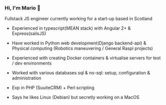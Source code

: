 ### Hi, I'm Mario 👋

Fullstack JS engineer currently working for a start-up based in Scotland

* Experienced in typescript(MEAN stack) with Angular 2+ & Express(sailsJS)
* Have worked in Python web development(Django backend-api) & Physical computing (Robotics maneuvering / General Raspi projects)
* Experienced with creating Docker containers & virtualise servers for test / dev environments
* Worked with various databases sql & no-sql: setup, configuration & administration
* Exp in PHP (SuuiteCRM) + Perl scripting

* Says he likes Linux (Debian) but secretly working on a MacOS

<!--
**mgarci201/mgarci201** is a ✨ _special_ ✨ repository because its `README.md` (this file) appears on your GitHub profile.

Here are some ideas to get you started:

- 🔭 I’m currently working on ...
- 🌱 I’m currently learning ...
- 👯 I’m looking to collaborate on ...
- 🤔 I’m looking for help with ...
- 💬 Ask me about ...
- 📫 How to reach me: ...
- 😄 Pronouns: ...
- ⚡ Fun fact: ...
-->
